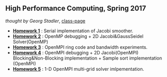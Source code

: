 ## High Performance Computing, Spring 2017
_thought by Georg Stadler_, [class-page](http://cims.nyu.edu/~stadler/hpc17/)

- [__Homework 1__](https://github.com/evcu/hpc2017/tree/master/hw1) : Serial implementation of Jacobi smoother.
- [__Homework 2__](https://github.com/evcu/hpc2017/tree/master/hw2) : OpenMP debugging + 2D Jacobi&GaussSeidel Solver(OpenMP)
- [__Homework 3__](https://github.com/evcu/hpc2017/tree/master/hw3) : OpenMPI ring code and bandwidth experiments.
- [__Homework 4__](https://github.com/evcu/hpc2017/tree/master/hw4) : OpenMPI debugging + 2D Jacobi(OpenMPI) Blocking&Non-Blocking implementation + Sample sort implementation (OpenMPI)
- [__Homework 5__](https://github.com/evcu/hpc2017/tree/master/hw5) : 1-D OpenMPI multi-grid solver imlpementation.
